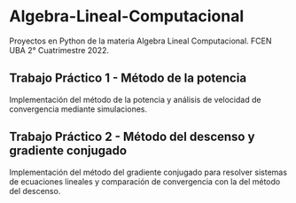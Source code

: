 # Algebra-Lineal-Computacional
Proyectos en Python de la materia Algebra Lineal Computacional.  FCEN UBA 2° Cuatrimestre 2022.
## Trabajo Práctico 1 - Método de la potencia
Implementación del método de la potencia y análisis de velocidad de convergencia mediante simulaciones.
## Trabajo Práctico 2 - Método del descenso y gradiente conjugado
Implementación del método del gradiente conjugado para resolver sistemas de ecuaciones lineales y comparación de convergencia con la del método del descenso.
